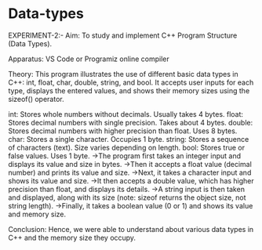 # Data-types

EXPERIMENT-2:- Aim: To study and implement C++ Program Structure (Data Types).

Apparatus: VS Code or Programiz online compiler

Theory: This program illustrates the use of different basic data types in C++: int, float, char, double, string, and bool. It accepts user inputs for each type, displays the entered values, and shows their memory sizes using the sizeof() operator.

int: Stores whole numbers without decimals. Usually takes 4 bytes.
float: Stores decimal numbers with single precision. Takes about 4 bytes.
double: Stores decimal numbers with higher precision than float. Uses 8 bytes.
char: Stores a single character. Occupies 1 byte.
string: Stores a sequence of characters (text). Size varies depending on length.
bool: Stores true or false values. Uses 1 byte.
->The program first takes an integer input and displays its value and size in bytes. ->Then it accepts a float value (decimal number) and prints its value and size. ->Next, it takes a character input and shows its value and size. ->It then accepts a double value, which has higher precision than float, and displays its details. ->A string input is then taken and displayed, along with its size (note: sizeof returns the object size, not string length). ->Finally, it takes a boolean value (0 or 1) and shows its value and memory size.

Conclusion: Hence, we were able to understand about various data types in C++ and the memory size they occupy.
